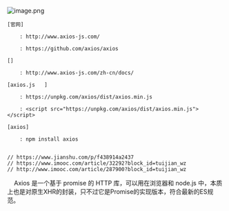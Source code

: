 



![image.png](../../imgs/1573369315062-688633cf-7455-4110-8627-3f80af058244.png#align=left&display=inline&height=224&margin=%5Bobject%20Object%5D&name=image.png&originHeight=215&originWidth=717&size=49949&status=done&style=none&width=746)


```
[官网]

	: http://www.axios-js.com/

	: https://github.com/axios/axios

[]

	: http://www.axios-js.com/zh-cn/docs/

[axios.js	]

	: https://unpkg.com/axios/dist/axios.min.js	

	: <script src="https://unpkg.com/axios/dist/axios.min.js"></script>

[axios]

	: npm install axios


// https://www.jianshu.com/p/f438914a2437
// https://www.imooc.com/article/32292?block_id=tuijian_wz
// http://www.imooc.com/article/287900?block_id=tuijian_wz
```


    Axios 是一个基于 promise 的 HTTP 库，可以用在浏览器和 node.js 中，本质上也是对原生XHR的封装，只不过它是Promise的实现版本，符合最新的ES规范。




